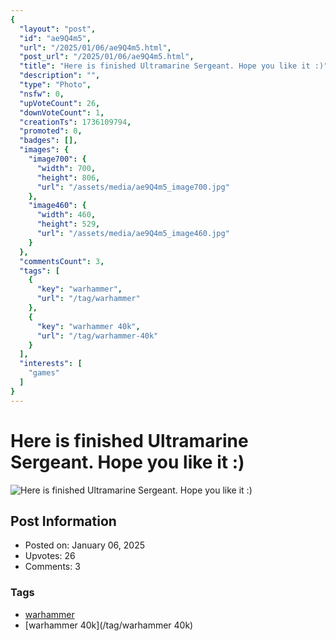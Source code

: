 ```yaml
---
{
  "layout": "post",
  "id": "ae9Q4m5",
  "url": "/2025/01/06/ae9Q4m5.html",
  "post_url": "/2025/01/06/ae9Q4m5.html",
  "title": "Here is finished Ultramarine Sergeant. Hope you like it :)",
  "description": "",
  "type": "Photo",
  "nsfw": 0,
  "upVoteCount": 26,
  "downVoteCount": 1,
  "creationTs": 1736109794,
  "promoted": 0,
  "badges": [],
  "images": {
    "image700": {
      "width": 700,
      "height": 806,
      "url": "/assets/media/ae9Q4m5_image700.jpg"
    },
    "image460": {
      "width": 460,
      "height": 529,
      "url": "/assets/media/ae9Q4m5_image460.jpg"
    }
  },
  "commentsCount": 3,
  "tags": [
    {
      "key": "warhammer",
      "url": "/tag/warhammer"
    },
    {
      "key": "warhammer 40k",
      "url": "/tag/warhammer-40k"
    }
  ],
  "interests": [
    "games"
  ]
}
---
```


# Here is finished Ultramarine Sergeant. Hope you like it :)

![Here is finished Ultramarine Sergeant. Hope you like it :)](/assets/media/ae9Q4m5_image700.jpg)

## Post Information

- Posted on: January 06, 2025
- Upvotes: 26
- Comments: 3

### Tags

- [warhammer](/tag/warhammer)
- [warhammer 40k](/tag/warhammer 40k)
